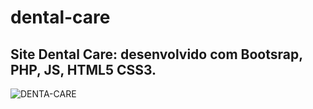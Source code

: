 # dental-care

## Site Dental Care: desenvolvido com Bootsrap, PHP, JS, HTML5 CSS3.


![DENTA-CARE](https://user-images.githubusercontent.com/6937636/156350115-3e12f9bc-9e67-4626-a871-ee6ea63a5fe0.png)
